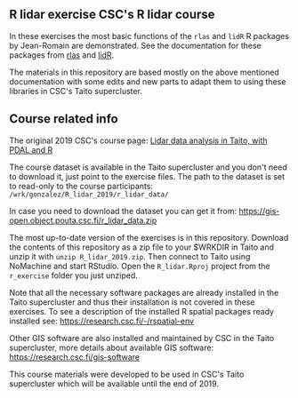 ## R lidar exercise CSC's R lidar course
In these exercises the most basic functions of the `rlas` and `lidR` R packages by Jean-Romain are demonstrated. See the documentation for these packages from [rlas](https://cran.r-project.org/web/packages/rlas/index.html) and [lidR](https://github.com/Jean-Romain/lidR/wiki).

The materials in this repository are based mostly on the above mentioned documentation with some edits and new parts to adapt them to using these libraries in CSC's Taito supercluster.

## Course related info
The original 2019 CSC's course page: [Lidar data analysis in Taito, with PDAL and R](https://www.csc.fi/web/training/-/lidar-data-analysis-in-taito-with-pdal-and-r)

The course dataset is available in the Taito supercluster and you don't need to download it, just point to the exercise files. The path to the dataset is set to read-only to the course participants: `/wrk/gonzalez/R_lidar_2019/r_lidar_data/`

In case you need to download the dataset you can get it from: https://gis-open.object.pouta.csc.fi/r_lidar_data.zip

The most up-to-date version of the exercises is in this repository. Download the contents of this repository as a zip file to your $WRKDIR in Taito and unzip it with `unzip R_lidar_2019.zip`. Then connect to Taito using NoMachine and start RStudio. Open the `R_lidar.Rproj` project from the `r_exercise` folder you just unziped.

Note that all the necessary software packages are already installed in the Taito supercluster and thus their installation is not covered in these exercises. To see a description of the installed R spatial packages ready installed see: https://research.csc.fi/-/rspatial-env

Other GIS software are also installed and maintained by CSC in the Taito supercluster, more details about available GIS software: https://research.csc.fi/gis-software

This course materials were developed to be used in CSC's Taito supercluster which will be available until the end of 2019.
